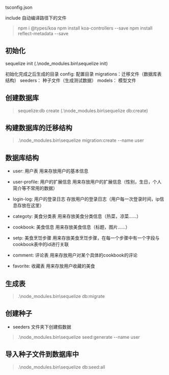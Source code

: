 tsconfig.json

include 自动编译路径下的文件

> npm i @types/koa
> npm install koa-controllers --save
> npm install reflect-metadata --save

## 初始化
sequelize init (.\node_modules\.bin\sequelize init)

初始化完成之后生成的目录
config: 配置目录
migrations：迁移文件（数据库表结构）
seeders： 种子文件（生成测试数据）
models： 模型文件

## 创建数据库
> sequelize:db create (.\node_modules\.bin\sequelize db:create)

## 构建数据库的迁移结构
> .\node_modules\.bin\sequelize migration:create --name user

## 数据库结构

- user: 用户表
用来存放用户的基本信息

- user-profile: 用户的扩展信息
用来存放用户的扩展信息（性别，生日，个人简介等不常用的数据）

- login-log: 用户的登录日志
存放用户的登录日志（用户每一次登录时间，ip信息存放在这里）

- categoty: 美食分类表
用来存放美食分类信息（热菜，凉菜……）

- cookbook: 美食信息
用来存放美食信息（标题，图片……）

- setp: 美食烹饪步骤
用来存放美食烹饪步骤，在每一个步骤中有一个字段与cookbook表中的id进行关联

- comment: 评论表
用来存放用户对某个具体的cookbook的评论

- favorite: 收藏表
用来存放用户收藏的美食

## 生成表
> .\node_modules\.bin\sequelize db:migrate

## 创建种子
- seeders 文件夹下创建假数据
> .\node_modules\.bin\sequelize seed:generate --name user

## 导入种子文件到数据库中
> .\node_modules\.bin\sequelize db:seed:all